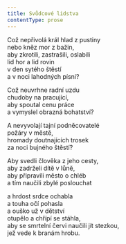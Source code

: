 ```yaml
---
title: Svůdcové lidstva
contentType: prose
---
```


<section>

Což nepřivolá král hlad z pustiny  
nebo kněz mor z bažin,  
aby zkrotili, zastrašili, oslabili  
lid hor a lid rovin  
v den sytého štěstí  
a v noci lahodných písní?

Což neuvrhne radní uzdu  
chudoby na pracující,  
aby spoutal cenu práce  
a vymyslel obrazná bohatství?

A nevyvolají tajní podněcovatelé  
požáry v městě,  
hromady doutnajících trosek  
za noci bujného štěstí?

Aby svedli člověka z jeho cesty,  
aby zadrželi dítě v lůně,  
aby připravili město o chléb  
a tím naučili zbylé poslouchat

a hrdost srdce ochabla  
a touha očí pohasla  
a ouško už v dětství  
otupělo a chřípí se stáhla,  
aby se smrtelní červi naučili jít stezkou,  
jež vede k branám hrobu.

</section>
